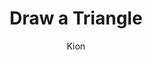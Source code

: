 ---
index : 2
author : Kion
title : Draw a Triangle
slug : gtk-invaders
source : https://github.com/kion-dgl/DashGL-GTK-Invaders-Tutorial/tree/master/02_Draw_A_Triangle
length : 19
---